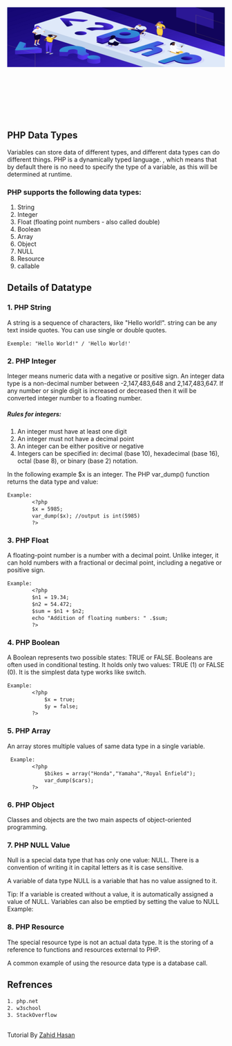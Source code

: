 <p align="center" style="font-size:40px; font-weight:bold;">
    <br/>
    <br/>
    <a href="#" target="_blank">
        <img src="../logo.png">
    </a>
    <br/> 
    <br/> 
</p>
<br/>

## PHP Data Types

Variables can store data of different types, and different data types can do different things. PHP is a dynamically typed language. , which means that by default there is no need to specify the type of a variable, as this will be determined at runtime.

### PHP supports the following data types:

1. String
2. Integer
3. Float (floating point numbers - also called double)
4. Boolean
5. Array
6. Object
7. NULL
8. Resource
9. callable

## Details of Datatype

### 1. PHP String
A string is a sequence of characters, like "Hello world!". string can be any text inside quotes. You can use single or double quotes.

    Exemple: "Hello World!" / 'Hello World!'

### 2. PHP Integer
Integer means numeric data with a negative or positive sign. An integer data type is a non-decimal number between -2,147,483,648 and 2,147,483,647. If any number or single digit is increased or decreased then it will be converted  integer number to a floating number.

##### Rules for integers:

1. An integer must have at least one digit
2. An integer must not have a decimal point
3. An integer can be either positive or negative
4. Integers can be specified in: decimal (base 10), hexadecimal (base 16), octal (base 8), or binary (base 2) notation.

In the following example $x is an integer. The PHP var_dump() function returns the data type and value: 

    Example:
            <?php
            $x = 5985;
            var_dump($x); //output is int(5985)
            ?>

### 3. PHP Float
A floating-point number is a number with a decimal point. Unlike integer, it can hold numbers with a fractional or decimal point, including a negative or positive sign.

    Example:
            <?php   
            $n1 = 19.34;  
            $n2 = 54.472;  
            $sum = $n1 + $n2;  
            echo "Addition of floating numbers: " .$sum;  
            ?> 

### 4. PHP Boolean
A Boolean represents two possible states: TRUE or FALSE. Booleans are often used in conditional testing. It holds only two values: TRUE (1) or FALSE (0). It is the simplest data type works like switch. 

    Example:
            <?php   
                $x = true;
                $y = false; 
            ?>

### 5. PHP Array
An array stores multiple values of same data type in a single variable.

     Example:
            <?php
                $bikes = array("Honda","Yamaha","Royal Enfield");
                var_dump($cars);
            ?>

### 6. PHP Object
Classes and objects are the two main aspects of object-oriented programming.


### 7. PHP NULL Value
Null is a special data type that has only one value: NULL. There is a convention of writing it in capital letters as it is case sensitive.

A variable of data type NULL is a variable that has no value assigned to it.

Tip: If a variable is created without a value, it is automatically assigned a value of NULL.
Variables can also be emptied by setting the value to NULL
    Example:
            <?php
              $bikes = array("Honda","Yamaha","Royal Enfield");
              var_dump($cars);
            ?>

### 8. PHP Resource
The special resource type is not an actual data type. It is the storing of a reference to functions and resources external to PHP.

A common example of using the resource data type is a database call.



## Refrences 
    1. php.net
    2. w3school
    3. StackOverflow 

##
Tutorial By [Zahid Hasan](https://github.com/ZahidHasan71)